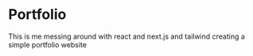 # Portfolio
This is me messing around with react and next.js and tailwind creating a simple portfolio website
